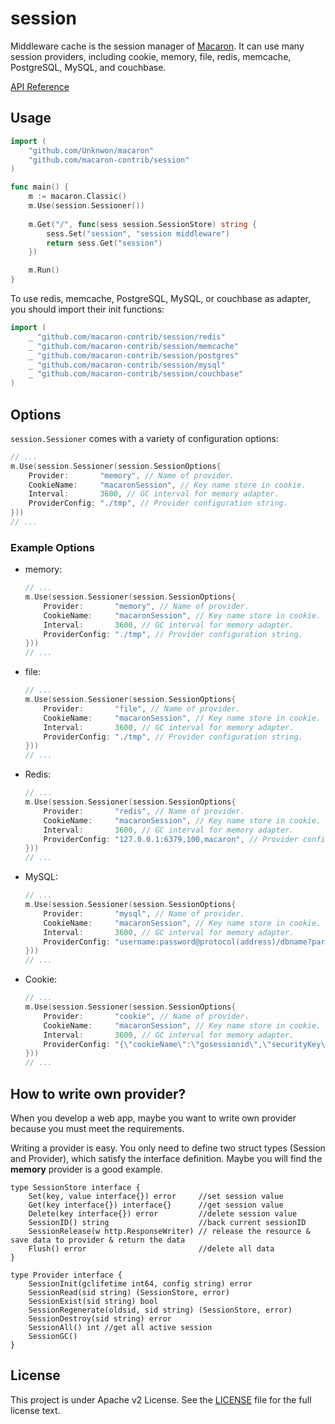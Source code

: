 session
=======

Middleware cache is the session manager of [Macaron](https://github.com/Unknwon/macaron). It can use many session providers, including cookie, memory, file, redis, memcache, PostgreSQL, MySQL, and couchbase.

[API Reference](https://gowalker.org/github.com/macaron-contrib/session)

## Usage

```go
import (
	"github.com/Unknwon/macaron"
	"github.com/macaron-contrib/session"
)

func main() {
  	m := macaron.Classic()
  	m.Use(session.Sessioner())
	
	m.Get("/", func(sess session.SessionStore) string {
		sess.Set("session", "session middleware")
		return sess.Get("session")
	})

	m.Run()
}
```

To use redis, memcache, PostgreSQL, MySQL, or couchbase as adapter, you should import their init functions:

```go
import (
	_ "github.com/macaron-contrib/session/redis"
	_ "github.com/macaron-contrib/session/memcache"
	_ "github.com/macaron-contrib/session/postgres"
	_ "github.com/macaron-contrib/session/mysql"
	_ "github.com/macaron-contrib/session/couchbase"
)
```

## Options

`session.Sessioner` comes with a variety of configuration options:

```go
// ...
m.Use(session.Sessioner(session.SessionOptions{
	Provider:		"memory", // Name of provider.
	CookieName:		"macaronSession", // Key name store in cookie.
	Interval:		3600, // GC interval for memory adapter.
	ProviderConfig:	"./tmp", // Provider configuration string.
}))
// ...
```

### Example Options

- memory:

	```go
	// ...
	m.Use(session.Sessioner(session.SessionOptions{
		Provider:		"memory", // Name of provider.
		CookieName:		"macaronSession", // Key name store in cookie.
		Interval:		3600, // GC interval for memory adapter.
		ProviderConfig:	"./tmp", // Provider configuration string.
	}))
	// ...
	```

- file:

	```go
	// ...
	m.Use(session.Sessioner(session.SessionOptions{
		Provider:		"file", // Name of provider.
		CookieName:		"macaronSession", // Key name store in cookie.
		Interval:		3600, // GC interval for memory adapter.
		ProviderConfig:	"./tmp", // Provider configuration string.
	}))
	// ...
	```

- Redis:

	```go
	// ...
	m.Use(session.Sessioner(session.SessionOptions{
		Provider:		"redis", // Name of provider.
		CookieName:		"macaronSession", // Key name store in cookie.
		Interval:		3600, // GC interval for memory adapter.
		ProviderConfig:	"127.0.0.1:6379,100,macaron", // Provider configuration string.
	}))
	// ...
	```

- MySQL:

	```go
	// ...
	m.Use(session.Sessioner(session.SessionOptions{
		Provider:		"mysql", // Name of provider.
		CookieName:		"macaronSession", // Key name store in cookie.
		Interval:		3600, // GC interval for memory adapter.
		ProviderConfig:	"username:password@protocol(address)/dbname?param=value", // Provider configuration string.
	}))
	// ...
	```

- Cookie:

	```go
	// ...
	m.Use(session.Sessioner(session.SessionOptions{
		Provider:		"cookie", // Name of provider.
		CookieName:		"macaronSession", // Key name store in cookie.
		Interval:		3600, // GC interval for memory adapter.
		ProviderConfig:	"{\"cookieName\":\"gosessionid\",\"securityKey\":\"beegocookiehashkey\"}", // Provider configuration string.
	}))
	// ...
	```

## How to write own provider?

When you develop a web app, maybe you want to write own provider because you must meet the requirements.

Writing a provider is easy. You only need to define two struct types 
(Session and Provider), which satisfy the interface definition. 
Maybe you will find the **memory** provider is a good example.

	type SessionStore interface {
		Set(key, value interface{}) error     //set session value
		Get(key interface{}) interface{}      //get session value
		Delete(key interface{}) error         //delete session value
		SessionID() string                    //back current sessionID
		SessionRelease(w http.ResponseWriter) // release the resource & save data to provider & return the data
		Flush() error                         //delete all data
	}
	
	type Provider interface {
		SessionInit(gclifetime int64, config string) error
		SessionRead(sid string) (SessionStore, error)
		SessionExist(sid string) bool
		SessionRegenerate(oldsid, sid string) (SessionStore, error)
		SessionDestroy(sid string) error
		SessionAll() int //get all active session
		SessionGC()
	}


## License

This project is under Apache v2 License. See the [LICENSE](LICENSE) file for the full license text.

